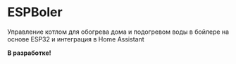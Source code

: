 # ESPBoler
Управление котлом для обогрева дома и подогревом воды в бойлере на основе ESP32 и интеграция в Home Assistant

**В разработке!**

